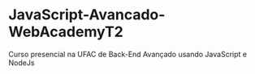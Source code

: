 # JavaScript-Avancado-WebAcademyT2
Curso presencial na UFAC de Back-End Avançado usando JavaScript e NodeJs

